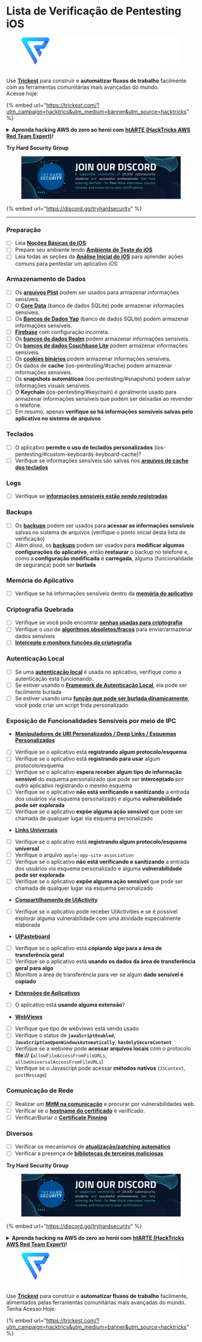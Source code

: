 # Lista de Verificação de Pentesting iOS

<figure><img src="../.gitbook/assets/image (3) (1) (1) (1) (1) (1).png" alt=""><figcaption></figcaption></figure>

\
Use [**Trickest**](https://trickest.com/?utm_campaign=hacktrics&utm_medium=banner&utm_source=hacktricks) para construir e **automatizar fluxos de trabalho** facilmente com as ferramentas comunitárias mais avançadas do mundo.\
Acesse hoje:

{% embed url="https://trickest.com/?utm_campaign=hacktrics&utm_medium=banner&utm_source=hacktricks" %}

<details>

<summary><strong>Aprenda hacking AWS do zero ao herói com</strong> <a href="https://training.hacktricks.xyz/courses/arte"><strong>htARTE (HackTricks AWS Red Team Expert)</strong></a><strong>!</strong></summary>

Outras formas de apoiar o HackTricks:

* Se você deseja ver sua **empresa anunciada no HackTricks** ou **baixar o HackTricks em PDF**, verifique os [**PLANOS DE ASSINATURA**](https://github.com/sponsors/carlospolop)!
* Adquira o [**swag oficial PEASS & HackTricks**](https://peass.creator-spring.com)
* Descubra [**A Família PEASS**](https://opensea.io/collection/the-peass-family), nossa coleção exclusiva de [**NFTs**](https://opensea.io/collection/the-peass-family)
* **Junte-se ao** 💬 [**grupo Discord**](https://discord.gg/hRep4RUj7f) ou ao [**grupo telegram**](https://t.me/peass) ou **siga-nos** no **Twitter** 🐦 [**@carlospolopm**](https://twitter.com/hacktricks_live)**.**
* **Compartilhe seus truques de hacking enviando PRs para os repositórios** [**HackTricks**](https://github.com/carlospolop/hacktricks) e [**HackTricks Cloud**](https://github.com/carlospolop/hacktricks-cloud).

</details>

**Try Hard Security Group**

<figure><img src="/.gitbook/assets/telegram-cloud-document-1-5159108904864449420.jpg" alt=""><figcaption></figcaption></figure>

{% embed url="https://discord.gg/tryhardsecurity" %}

***

### Preparação

* [ ] Leia [**Noções Básicas do iOS**](ios-pentesting/ios-basics.md)
* [ ] Prepare seu ambiente lendo [**Ambiente de Teste do iOS**](ios-pentesting/ios-testing-environment.md)
* [ ] Leia todas as seções da [**Análise Inicial do iOS**](ios-pentesting/#initial-analysis) para aprender ações comuns para pentestar um aplicativo iOS

### Armazenamento de Dados

* [ ] Os [**arquivos Plist**](ios-pentesting/#plist) podem ser usados para armazenar informações sensíveis.
* [ ] O [**Core Data**](ios-pentesting/#core-data) (banco de dados SQLite) pode armazenar informações sensíveis.
* [ ] Os [**Bancos de Dados Yap**](ios-pentesting/#yapdatabase) (banco de dados SQLite) podem armazenar informações sensíveis.
* [ ] [**Firebase**](ios-pentesting/#firebase-real-time-databases) com configuração incorreta.
* [ ] Os [**bancos de dados Realm**](ios-pentesting/#realm-databases) podem armazenar informações sensíveis.
* [ ] Os [**bancos de dados Couchbase Lite**](ios-pentesting/#couchbase-lite-databases) podem armazenar informações sensíveis.
* [ ] Os [**cookies binários**](ios-pentesting/#cookies) podem armazenar informações sensíveis.
* [ ] Os dados de **cache** (ios-pentesting/#cache) podem armazenar informações sensíveis.
* [ ] Os **snapshots automáticos** (ios-pentesting/#snapshots) podem salvar informações visuais sensíveis.
* [ ] O **Keychain** (ios-pentesting/#keychain) é geralmente usado para armazenar informações sensíveis que podem ser deixadas ao revender o telefone.
* [ ] Em resumo, apenas **verifique se há informações sensíveis salvas pelo aplicativo no sistema de arquivos**

### Teclados

* [ ] O aplicativo **permite o uso de teclados personalizados** (ios-pentesting/#custom-keyboards-keyboard-cache)?
* [ ] Verifique se informações sensíveis são salvas nos [**arquivos de cache dos teclados**](ios-pentesting/#custom-keyboards-keyboard-cache)

### **Logs**

* [ ] Verifique se [**informações sensíveis estão sendo registradas**](ios-pentesting/#logs)

### Backups

* [ ] Os [**backups**](ios-pentesting/#backups) podem ser usados para **acessar as informações sensíveis** salvas no sistema de arquivos (verifique o ponto inicial desta lista de verificação)
* [ ] Além disso, os [**backups**](ios-pentesting/#backups) podem ser usados para **modificar algumas configurações do aplicativo**, então **restaurar** o backup no telefone e, como a **configuração modificada** é **carregada**, alguma (funcionalidade de segurança) pode ser **burlada**

### **Memória do Aplicativo**

* [ ] Verifique se há informações sensíveis dentro da [**memória do aplicativo**](ios-pentesting/#testing-memory-for-sensitive-data)

### **Criptografia Quebrada**

* [ ] Verifique se você pode encontrar [**senhas usadas para criptografia**](ios-pentesting/#broken-cryptography)
* [ ] Verifique o uso de [**algoritmos obsoletos/fracos**](ios-pentesting/#broken-cryptography) para enviar/armazenar dados sensíveis
* [ ] [**Intercepte e monitore funções de criptografia**](ios-pentesting/#broken-cryptography)

### **Autenticação Local**

* [ ] Se uma [**autenticação local**](ios-pentesting/#local-authentication) é usada no aplicativo, verifique como a autenticação está funcionando.
* [ ] Se estiver usando o [**Framework de Autenticação Local**](ios-pentesting/#local-authentication-framework), ela pode ser facilmente burlada
* [ ] Se estiver usando uma [**função que pode ser burlada dinamicamente**](ios-pentesting/#local-authentication-using-keychain), você pode criar um script frida personalizado

### Exposição de Funcionalidades Sensíveis por meio de IPC

* [**Manipuladores de URI Personalizados / Deep Links / Esquemas Personalizados**](ios-pentesting/#custom-uri-handlers-deeplinks-custom-schemes)
* [ ] Verifique se o aplicativo está **registrando algum protocolo/esquema**
* [ ] Verifique se o aplicativo está **registrando para usar** algum protocolo/esquema
* [ ] Verifique se o aplicativo **espera receber algum tipo de informação sensível** do esquema personalizado que pode ser **interceptado** por outro aplicativo registrando o mesmo esquema
* [ ] Verifique se o aplicativo **não está verificando e sanitizando** a entrada dos usuários via esquema personalizado e alguma **vulnerabilidade pode ser explorada**
* [ ] Verifique se o aplicativo **expõe alguma ação sensível** que pode ser chamada de qualquer lugar via esquema personalizado
* [**Links Universais**](ios-pentesting/#universal-links)
* [ ] Verifique se o aplicativo está **registrando algum protocolo/esquema universal**
* [ ] Verifique o arquivo `apple-app-site-association`
* [ ] Verifique se o aplicativo **não está verificando e sanitizando** a entrada dos usuários via esquema personalizado e alguma **vulnerabilidade pode ser explorada**
* [ ] Verifique se o aplicativo **expõe alguma ação sensível** que pode ser chamada de qualquer lugar via esquema personalizado
* [**Compartilhamento de UIActivity**](ios-pentesting/ios-uiactivity-sharing.md)
* [ ] Verifique se o aplicativo pode receber UIActivities e se é possível explorar alguma vulnerabilidade com uma atividade especialmente elaborada
* [**UIPasteboard**](ios-pentesting/ios-uipasteboard.md)
* [ ] Verifique se o aplicativo está **copiando algo para a área de transferência geral**
* [ ] Verifique se o aplicativo está **usando os dados da área de transferência geral para algo**
* [ ] Monitore a área de transferência para ver se algum **dado sensível é copiado**
* [**Extensões de Aplicativos**](ios-pentesting/ios-app-extensions.md)
* [ ] O aplicativo está **usando alguma extensão**?
* [**WebViews**](ios-pentesting/ios-webviews.md)
* [ ] Verifique que tipo de webviews está sendo usado
* [ ] Verifique o status de **`javaScriptEnabled`**, **`JavaScriptCanOpenWindowsAutomatically`**, **`hasOnlySecureContent`**
* [ ] Verifique se a webview pode **acessar arquivos locais** com o protocolo **file://** **(**`allowFileAccessFromFileURLs`, `allowUniversalAccessFromFileURLs`)
* [ ] Verifique se o Javascript pode acessar **métodos nativos** (`JSContext`, `postMessage`)
### Comunicação de Rede

* [ ] Realizar um [**MitM na comunicação**](ios-pentesting/#network-communication) e procurar por vulnerabilidades web.
* [ ] Verificar se o [**hostname do certificado**](ios-pentesting/#hostname-check) é verificado.
* [ ] Verificar/Burlar o [**Certificate Pinning**](ios-pentesting/#certificate-pinning)

### **Diversos**

* [ ] Verificar os mecanismos de [**atualização/patching automático**](ios-pentesting/#hot-patching-enforced-updateing)
* [ ] Verificar a presença de [**bibliotecas de terceiros maliciosas**](ios-pentesting/#third-parties)

**Try Hard Security Group**

<figure><img src="/.gitbook/assets/telegram-cloud-document-1-5159108904864449420.jpg" alt=""><figcaption></figcaption></figure>

{% embed url="https://discord.gg/tryhardsecurity" %}

<details>

<summary><strong>Aprenda hacking na AWS do zero ao herói com</strong> <a href="https://training.hacktricks.xyz/courses/arte"><strong>htARTE (HackTricks AWS Red Team Expert)</strong></a><strong>!</strong></summary>

Outras formas de apoiar o HackTricks:

* Se você deseja ver sua **empresa anunciada no HackTricks** ou **baixar o HackTricks em PDF**, confira os [**PLANOS DE ASSINATURA**](https://github.com/sponsors/carlospolop)!
* Adquira o [**swag oficial PEASS & HackTricks**](https://peass.creator-spring.com)
* Descubra [**The PEASS Family**](https://opensea.io/collection/the-peass-family), nossa coleção exclusiva de [**NFTs**](https://opensea.io/collection/the-peass-family)
* **Junte-se ao** 💬 [**grupo Discord**](https://discord.gg/hRep4RUj7f) ou ao [**grupo telegram**](https://t.me/peass) ou **siga-nos** no **Twitter** 🐦 [**@carlospolopm**](https://twitter.com/hacktricks\_live)**.**
* **Compartilhe seus truques de hacking enviando PRs para os repositórios do** [**HackTricks**](https://github.com/carlospolop/hacktricks) e [**HackTricks Cloud**](https://github.com/carlospolop/hacktricks-cloud).

</details>

<figure><img src="../.gitbook/assets/image (3) (1) (1) (1) (1) (1).png" alt=""><figcaption></figcaption></figure>

\
Use [**Trickest**](https://trickest.com/?utm\_campaign=hacktrics\&utm\_medium=banner\&utm\_source=hacktricks) para construir e **automatizar fluxos de trabalho** facilmente, alimentados pelas ferramentas comunitárias mais avançadas do mundo.\
Tenha Acesso Hoje:

{% embed url="https://trickest.com/?utm_campaign=hacktrics&utm_medium=banner&utm_source=hacktricks" %}
